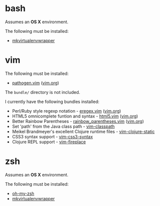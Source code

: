 # bash

Assumes an **OS X** environment.

The following must be installed:
- [mkvirtualenvwrapper](https://pypi.python.org/pypi/virtualenvwrapper)


# vim

The following must be installed:
- [pathogen.vim](https://github.com/tpope/vim-pathogen) ([vim.org](http://www.vim.org/scripts/script.php?script\_id=2332))

The `bundle/` directory is not included.

I currently have the following bundles installed:

- Perl/Ruby style regexp notation - [eregex.vim](https://github.com/othree/eregex.vim) ([vim.org](http://www.vim.org/scripts/script.php?script\_id=3282))
- HTML5 omnicomplete funtion and syntax - [html5.vim](https://github.com/othree/html5.vim) ([vim.org](http://www.vim.org/scripts/script.php?script\_id=3236))
- Better Rainbow Parentheses - [rainbow\_parentheses.vim](https://github.com/kien/rainbow\_parentheses.vim) ([vim.org](http://www.vim.org/scripts/script.php?script\_id=3772))
- Set 'path' from the Java class path - [vim-classpath](https://github.com/tpope/vim-classpath)
- Meikel Brandmeyer's excellent Clojure runtime files - [vim-clojure-static](https://github.com/guns/vim-clojure-static)
- CSS3 syntax support - [vim-css3-syntax](https://github.com/hail2u/vim-css3-syntax)
- Clojure REPL support - [vim-fireplace](https://github.com/tpope/vim-fireplace)


# zsh

Assumes an **OS X** environment.

The following must be installed:
- [oh-my-zsh](https://github.com/robbyrussell/oh-my-zsh)
- [mkvirtualenvwrapper](https://pypi.python.org/pypi/virtualenvwrapper)

